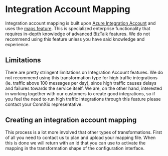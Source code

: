 # Integration Account Mapping

Integration account mapping is built upon [Azure Integration Account](https://docs.microsoft.com/en-us/azure/logic-apps/logic-apps-enterprise-integration-create-integration-account?tabs=azure-portal) and uses the [maps feature](https://docs.microsoft.com/en-us/azure/templates/microsoft.logic/integrationaccounts/maps?tabs=bicep). This is specialized enterprise functionality that requires in-depth knowledge of advanced BizTalk features. We do not recommend using this feature unless you have said knowledge and experience.

## Limitations

There are pretty stringent limitations on Integration Account features. We do not recommend using this transformation type for high traffic integrations (ie. traffic above 100 messages per day), since high traffic causes delays and failures towards the service itself. We are, on the other hand, interested in working together with our customers to create good integrations, so if you feel the need to run high traffic integrations through this feature please contact your ConnXio representative.

## Creating an integration account mapping

This process is a lot more involved that other types of transformations. First of all you need to contact us to plan and upload your mapping file. When this is done we will return with an Id that you can use to activate the mapping in the transformation shape of the configuration interface.
